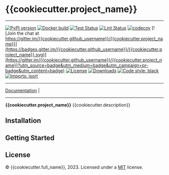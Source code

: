 # {{cookiecutter.project_name}}
_________________

[![PyPI version](https://badge.fury.io/py/{{cookiecutter.project_name}}.svg)](http://badge.fury.io/py/{{cookiecutter.project_name}})
[![Docker build](https://github.com/{{cookiecutter.github_username}}/{{cookiecutter.project_name}}/actions/workflows/build.yml/badge.svg)](https://github.com/{{cookiecutter.github_username}}/{{cookiecutter.project_name}}/actions/workflows/build.yml)
[![Test Status](https://github.com/{{cookiecutter.github_username}}/{{cookiecutter.project_name}}/actions/workflows/test.yml/badge.svg)](https://github.com/{{cookiecutter.github_username}}/{{cookiecutter.project_name}}/actions/workflows/test.yml)
[![Lint Status](https://github.com/{{cookiecutter.github_username}}/{{cookiecutter.project_name}}/actions/workflows/lint.yml/badge.svg)](https://github.com/{{cookiecutter.github_username}}/{{cookiecutter.project_name}}/actions/workflows/lint.yml)
[![codecov](https://codecov.io/gh/{{cookiecutter.github_username}}/{{cookiecutter.project_name}}/branch/main/graph/badge.svg)](https://codecov.io/gh/{{cookiecutter.github_username}}/{{cookiecutter.project_name}})
[![Join the chat at https://gitter.im/{{cookiecutter.github_username}}/{{cookiecutter.project_name}}](https://badges.gitter.im/{{cookiecutter.github_username}}/{{cookiecutter.project_name}}.svg)](https://gitter.im/{{cookiecutter.github_username}}/{{cookiecutter.project_name}}?utm_source=badge&utm_medium=badge&utm_campaign=pr-badge&utm_content=badge)
[![License](https://img.shields.io/github/license/mashape/apistatus.svg)](https://pypi.python.org/pypi/{{cookiecutter.project_name}}/)
[![Downloads](https://pepy.tech/badge/{{cookiecutter.project_name}})](https://pepy.tech/project/{{cookiecutter.project_name}})
[![Code style: black](https://img.shields.io/badge/code%20style-black-000000.svg)](https://github.com/psf/black)
[![Imports: isort](https://img.shields.io/badge/%20imports-isort-%231674b1?style=flat&labelColor=ef8336)](https://timothycrosley.github.io/isort/)
_________________

[Documentation](https://{{cookiecutter.github_username}}.github.io/{{cookiecutter.project_name}}/) |
_________________

**{{cookiecutter.project_name}}** {{cookiecutter.description}}

Installation
------------

Getting Started
---------------

License
-------
© {{cookiecutter.full_name}}, 2023. Licensed under a [MIT](https://github.com/{{cookiecutter.github_username}}/{{cookiecutter.project_name}}/master/LICENSE) license.
